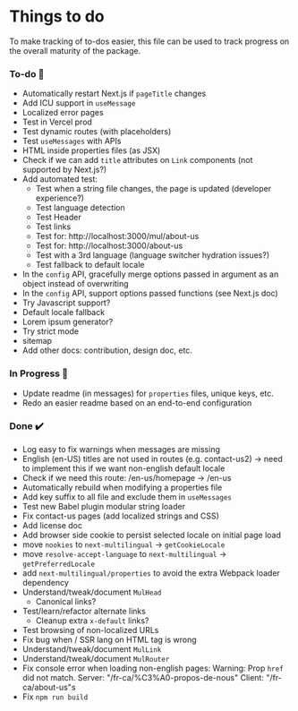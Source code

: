 # Things to do

To make tracking of to-dos easier, this file can be used to track progress on the overall maturity of the package.

### To-do 📝

- Automatically restart Next.js if `pageTitle` changes
- Add ICU support in `useMessage`
- Localized error pages
- Test in Vercel prod
- Test dynamic routes (with placeholders)
- Test `useMessages` with APIs
- HTML inside properties files (as JSX)
- Check if we can add `title` attributes on `Link` components (not supported by Next.js?)
- Add automated test:
  - Test when a string file changes, the page is updated (developer experience?)
  - Test language detection
  - Test Header
  - Test links
  - Test for: http://localhost:3000/mul/about-us
  - Test for: http://localhost:3000/about-us
  - Test with a 3rd language (language switcher hydration issues?)
  - Test fallback to default locale
- In the `config` API, gracefully merge options passed in argument as an object instead of overwriting
- In the `config` API, support options passed functions (see Next.js doc)
- Try Javascript support?
- Default locale fallback
- Lorem ipsum generator?
- Try strict mode
- sitemap
- Add other docs: contribution, design doc, etc.

### In Progress 🚧

- Update readme (in messages) for `properties` files, unique keys, etc.
- Redo an easier readme based on an end-to-end configuration

### Done ✔️

- Log easy to fix warnings when messages are missing
- English (en-US) titles are not used in routes (e.g. contact-us2) -> need to implement this if we want non-english default locale
- Check if we need this route: /en-us/homepage -> /en-us
- Automatically rebuild when modifying a properties file
- Add key suffix to all file and exclude them in `useMessages`
- Test new Babel plugin modular string loader
- Fix contact-us pages (add localized strings and CSS)
- Add license doc
- Add browser side cookie to persist selected locale on initial page load
- move `nookies` to  `next-multilingual` -> `getCookieLocale`
- move `resolve-accept-language` to  `next-multilingual` -> `getPreferredLocale`
- add `next-multilingual/properties` to avoid the extra Webpack loader dependency
- Understand/tweak/document `MulHead`
  - Canonical links?
- Test/learn/refactor alternate links
  - Cleanup extra `x-default` links?
- Test browsing of non-localized URLs
- Fix bug when / SSR lang on HTML tag is wrong
- Understand/tweak/document `MulLink`
- Understand/tweak/document `MulRouter`
- Fix console error when loading non-english pages: Warning: Prop `href` did not match. Server: "/fr-ca/%C3%A0-propos-de-nous" Client: "/fr-ca/about-us"s
- Fix `npm run build`


